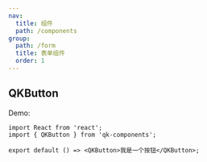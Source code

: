 ```yaml
---
nav:
  title: 组件
  path: /components
group:
  path: /form
  title: 表单组件
  order: 1
---
```


## QKButton

Demo:

```tsx
import React from 'react';
import { QKButton } from 'qk-components';

export default () => <QKButton>我是一个按钮</QKButton>;
```
